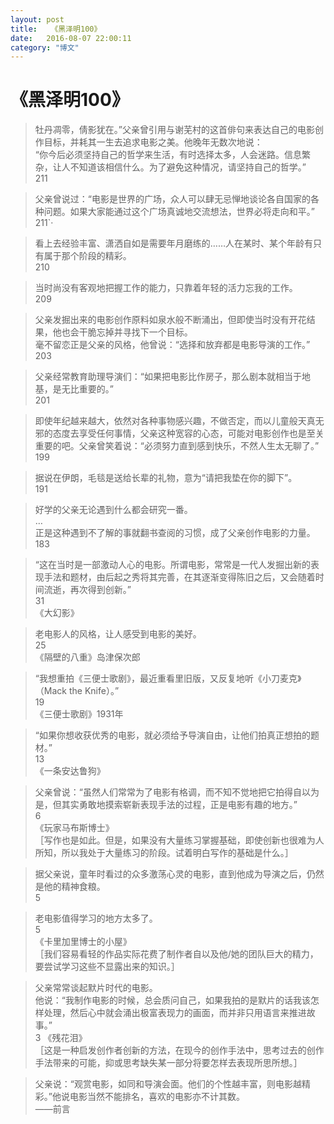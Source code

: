```yaml
---
layout: post
title:   《黑泽明100》
date:   2016-08-07 22:00:11
category: "博文"
---
```

#  《黑泽明100》



>牡丹凋零，倩影犹在。”父亲曾引用与谢芜村的这首俳句来表达自己的电影创作目标，并耗其一生去追求电影之美。他晚年无数次地说：  
“你今后必须坚持自己的哲学来生活，有时选择太多，人会迷路。信息繁杂，让人不知道该相信什么。为了避免这种情况，请坚持自己的哲学。”  
211


>父亲曾说过：“电影是世界的广场，众人可以肆无忌惮地谈论各自国家的各种问题。如果大家能通过这个广场真诚地交流想法，世界必将走向和平。”  
211`·


>看上去经验丰富、潇洒自如是需要年月磨练的……人在某时、某个年龄有只有属于那个阶段的精彩。  
210

>当时尚没有客观地把握工作的能力，只靠着年轻的活力忘我的工作。  
209

>父亲发掘出来的电影创作原料如泉水般不断涌出，但即使当时没有开花结果，他也会干脆忘掉并寻找下一个目标。  
毫不留恋正是父亲的风格，他曾说：“选择和放弃都是电影导演的工作。”  
203

>父亲经常教育助理导演们：“如果把电影比作房子，那么剧本就相当于地基，是无比重要的。”  
201

>即使年纪越来越大，依然对各种事物感兴趣，不做否定，而以儿童般天真无邪的态度去享受任何事情，父亲这种宽容的心态，可能对电影创作也是至关重要的吧。父亲曾笑着说：“必须努力直到感到快乐，不然人生太无聊了。”  
199

>据说在伊朗，毛毯是送给长辈的礼物，意为“请把我垫在你的脚下”。  
191


>好学的父亲无论遇到什么都会研究一番。  
…  
正是这种遇到不了解的事就翻书查阅的习惯，成了父亲创作电影的力量。  
183


>“这在当时是一部激动人心的电影。所谓电影，常常是一代人发掘出新的表现手法和题材，由后起之秀将其完善，在其逐渐变得陈旧之后，又会随着时间流逝，再次得到创新。”  
31  
《大幻影》

>老电影人的风格，让人感受到电影的美好。  
25  
《隔壁的八重》岛津保次郎

>“我想重拍《三便士歌剧》，最近重看里旧版，又反复地听《小刀麦克》（Mack the Knife）。”  
19  
《三便士歌剧》1931年

>“如果你想收获优秀的电影，就必须给予导演自由，让他们拍真正想拍的题材。”  
13  
《一条安达鲁狗》

>父亲曾说：“虽然人们常常为了电影有格调，而不知不觉地把它拍得自以为是，但其实勇敢地摸索崭新表现手法的过程，正是电影有趣的地方。”  
6  
《玩家马布斯博士》  
［写作也是如此。但是，如果没有大量练习掌握基础，即使创新也很难为人所知，所以我处于大量练习的阶段。试着明白写作的基础是什么。］

>据父亲说，童年时看过的众多激荡心灵的电影，直到他成为导演之后，仍然是他的精神食粮。  
5

>老电影值得学习的地方太多了。  
5   
《卡里加里博士的小屋》  
［我们容易看轻的作品实际花费了制作者自以及他/她的团队巨大的精力，要尝试学习这些不显露出来的知识。］

>父亲常常谈起默片时代的电影。  
他说：“我制作电影的时候，总会质问自己，如果我拍的是默片的话我该怎样处理，然后心中就会涌出极富表现力的画面，而并非只用语言来推进故事。”  
3
《残花泪》  
［这是一种启发创作者创新的方法，在现今的创作手法中，思考过去的创作手法带来的可能，抑或思考缺失某一部分将要怎样去表现所思所想。］

>父亲说：“观赏电影，如同和导演会面。他们的个性越丰富，则电影越精彩。”他说电影当然不能排名，喜欢的电影亦不计其数。  
——前言